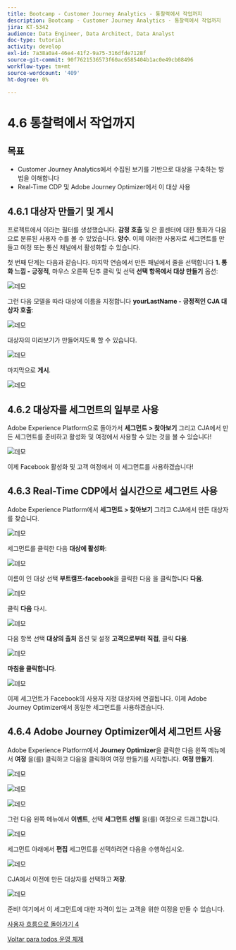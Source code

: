 ```yaml
---
title: Bootcamp - Customer Journey Analytics - 통찰력에서 작업까지
description: Bootcamp - Customer Journey Analytics - 통찰력에서 작업까지
jira: KT-5342
audience: Data Engineer, Data Architect, Data Analyst
doc-type: tutorial
activity: develop
exl-id: 7a38a0a4-46e4-41f2-9a75-316dfde7128f
source-git-commit: 90f7621536573f60ac6585404b1ac0e49cb08496
workflow-type: tm+mt
source-wordcount: '409'
ht-degree: 0%

---
```


# 4.6 통찰력에서 작업까지

## 목표

- Customer Journey Analytics에서 수집된 보기를 기반으로 대상을 구축하는 방법을 이해합니다
- Real-Time CDP 및 Adobe Journey Optimizer에서 이 대상 사용

## 4.6.1 대상자 만들기 및 게시

프로젝트에서 이라는 필터를 생성했습니다. **감정 호출** 및 은 콜센터에 대한 통화가 다음으로 분류된 사용자 수를 볼 수 있었습니다. **양수**. 이제 이러한 사용자로 세그먼트를 만들고 여정 또는 통신 채널에서 활성화할 수 있습니다.

첫 번째 단계는 다음과 같습니다. 마지막 연습에서 만든 패널에서 줄을 선택합니다 **1. 통화 느낌 - 긍정적**, 마우스 오른쪽 단추 클릭 및 선택 **선택 항목에서 대상 만들기** 옵션:

![데모](./images/aud1.png)

그런 다음 모델을 따라 대상에 이름을 지정합니다 **yourLastName - 긍정적인 CJA 대상자 호출**:

![데모](./images/aud2.png)

대상자의 미리보기가 만들어지도록 할 수 있습니다.

![데모](./images/aud3.png)

마지막으로 **게시**.

![데모](./images/aud4.png)

## 4.6.2 대상자를 세그먼트의 일부로 사용

Adobe Experience Platform으로 돌아가서 **세그먼트 > 찾아보기** 그리고 CJA에서 만든 세그먼트를 준비하고 활성화 및 여정에서 사용할 수 있는 것을 볼 수 있습니다!

![데모](./images/aud5.png)

이제 Facebook 활성화 및 고객 여정에서 이 세그먼트를 사용하겠습니다!

## 4.6.3 Real-Time CDP에서 실시간으로 세그먼트 사용

Adobe Experience Platform에서 **세그먼트 > 찾아보기** 그리고 CJA에서 만든 대상자를 찾습니다.

![데모](./images/aud6.png)

세그먼트를 클릭한 다음 **대상에 활성화**:

![데모](./images/aud7.png)

이름이 인 대상 선택 **부트캠프-facebook**&#x200B;을 클릭한 다음 을 클릭합니다 **다음**.

![데모](./images/aud8.png)

클릭 **다음** 다시.

![데모](./images/aud9.png)

다음 항목 선택 **대상의 출처** 옵션 및 설정 **고객으로부터 직접**, 클릭 **다음**.

![데모](./images/aud10.png)

**마침을 클릭합니다**.

![데모](./images/aud11.png)

이제 세그먼트가 Facebook의 사용자 지정 대상자에 연결됩니다. 이제 Adobe Journey Optimizer에서 동일한 세그먼트를 사용하겠습니다.

## 4.6.4 Adobe Journey Optimizer에서 세그먼트 사용

Adobe Experience Platform에서 **Journey Optimizer**&#x200B;을 클릭한 다음 왼쪽 메뉴에서 **여정** 을(를) 클릭하고 다음을 클릭하여 여정 만들기를 시작합니다. **여정 만들기**.

![데모](./images/aud20.png)

![데모](./images/aud21.png)

![데모](./images/aud22.png)

그런 다음 왼쪽 메뉴에서 **이벤트**, 선택 **세그먼트 선별** 을(를) 여정으로 드래그합니다.

![데모](./images/aud23.png)

세그먼트 아래에서 **편집** 세그먼트를 선택하려면 다음을 수행하십시오.

![데모](./images/aud24.png)

CJA에서 이전에 만든 대상자를 선택하고  **저장**.

![데모](./images/aud25.png)

준비! 여기에서 이 세그먼트에 대한 자격이 있는 고객을 위한 여정을 만들 수 있습니다.

[사용자 흐름으로 돌아가기 4](./uc4.md)

[Voltar para todos 운영 체제](./../../overview.md)
